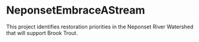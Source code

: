 # NeponsetEmbraceAStream

This project identifies restoration priorities in the Neponset River Watershed that will support Brook Trout.